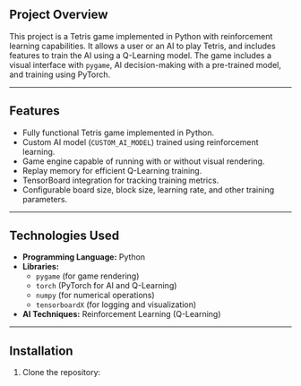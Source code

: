 
## Project Overview

This project is a Tetris game implemented in Python with reinforcement learning capabilities. It allows a user or an AI to play Tetris, and includes features to train the AI using a Q-Learning model. The game includes a visual interface with `pygame`, AI decision-making with a pre-trained model, and training using PyTorch.

---

## Features

- Fully functional Tetris game implemented in Python.
- Custom AI model (`CUSTOM_AI_MODEL`) trained using reinforcement learning.
- Game engine capable of running with or without visual rendering.
- Replay memory for efficient Q-Learning training.
- TensorBoard integration for tracking training metrics.
- Configurable board size, block size, learning rate, and other training parameters.

---

## Technologies Used

- **Programming Language:** Python
- **Libraries:**
  - `pygame` (for game rendering)
  - `torch` (PyTorch for AI and Q-Learning)
  - `numpy` (for numerical operations)
  - `tensorboardX` (for logging and visualization)
- **AI Techniques:** Reinforcement Learning (Q-Learning)

---

## Installation

1. Clone the repository:
   ```bash
   
